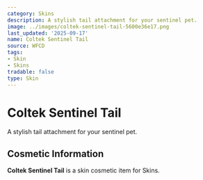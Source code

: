 ```yaml
---
category: Skins
description: A stylish tail attachment for your sentinel pet.
image: ../images/coltek-sentinel-tail-5600e36e17.png
last_updated: '2025-09-17'
name: Coltek Sentinel Tail
source: WFCD
tags:
- Skin
- Skins
tradable: false
type: Skin
---
```


# Coltek Sentinel Tail

A stylish tail attachment for your sentinel pet.

## Cosmetic Information

**Coltek Sentinel Tail** is a skin cosmetic item for Skins.

